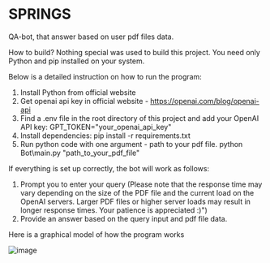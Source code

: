 # SPRINGS
QA-bot, that answer based on user pdf files data.

How to build?
  Nothing special was used to build this project.
  You need only Python and pip installed on your system.
  
Below is a detailed instruction on how to run the program:
1. Install Python from official website
2. Get openai api key in official website - https://openai.com/blog/openai-api
3. Find a .env file in the root directory of this project and add your OpenAI API key:
   GPT_TOKEN="your_openai_api_key"
4. Install dependencies:
  pip install -r requirements.txt
5. Run python code with one argument - path to your pdf file.
   python Bot\main.py "path_to_your_pdf_file"

If everything is set up correctly, the bot will work as follows:
1. Prompt you to enter your query (Please note that the response time may vary depending on the size of the PDF file and the current load on the OpenAI servers. Larger PDF files or higher server loads may result in longer response times. Your patience is appreciated :)")
2. Provide an answer based on the query input and pdf file data.

Here is a graphical model of how the program works

  ![image](https://github.com/eagle218/SPRINGS/assets/113504886/d981ce1b-4d76-400b-be90-a3b9dd6e948d)
